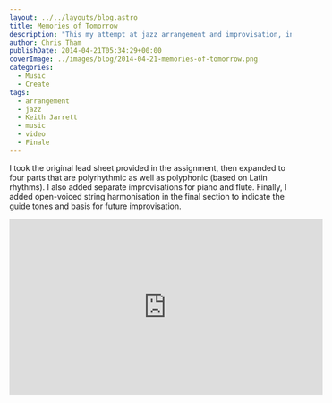 ```yaml
---
layout: ../../layouts/blog.astro
title: Memories of Tomorrow
description: "This my attempt at jazz arrangement and improvisation, inspired by an assignment from Gary Burton's Jazz Improvisation course at Coursera."
author: Chris Tham
publishDate: 2014-04-21T05:34:29+00:00
coverImage: ../images/blog/2014-04-21-memories-of-tomorrow.png
categories:
  - Music
  - Create
tags:
  - arrangement
  - jazz
  - Keith Jarrett
  - music
  - video
  - Finale
---
```

I took the original lead sheet provided in the assignment, then expanded to four parts that are polyrhythmic as well as polyphonic (based on Latin rhythms). I also added separate improvisations for piano and flute. Finally, I added open-voiced string harmonisation in the final section to indicate the guide tones and basis for future improvisation.

<iframe width="560" height="315" src="https://www.youtube.com/embed/pUbId_-EfQY" title="YouTube video player" frameborder="0" allow="accelerometer; autoplay; clipboard-write; encrypted-media; gyroscope; picture-in-picture" allowfullscreen></iframe>
